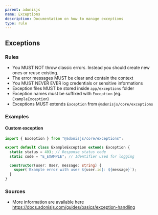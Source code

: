 ```yaml
---
parent: adonisjs
name: Exceptions
description: Documentation on how to manage exceptions
type: rule
---
```


## Exceptions

### Rules

- You MUST NOT throw classic errors. Instead you should create new ones or reuse existing.
- The error messages MUST be clear and contain the context
- You MUST NEVER EVER log credentials or sensitive informations
- Exception files MUST be stored inside `app/exceptions` folder
- Exception names must be suffixed with `Exception` (eg. `ExampleException`)
- Exceptions MUST extends `Exception` from `@adonisjs/core/exceptions`

### Examples

#### Custom exception

```ts
import { Exception } from "@adonisjs/core/exceptions";

export default class ExampleException extends Exception {
  static status = 403; // Response status code
  static code = "E_EXAMPLE"; // Identifier used for logging

  constructor(user: User, message: string) {
    super(`Example error with user ${user.id}: ${message}`);
  }
}
```

### Sources

- More information are available here <https://docs.adonisjs.com/guides/basics/exception-handling>

